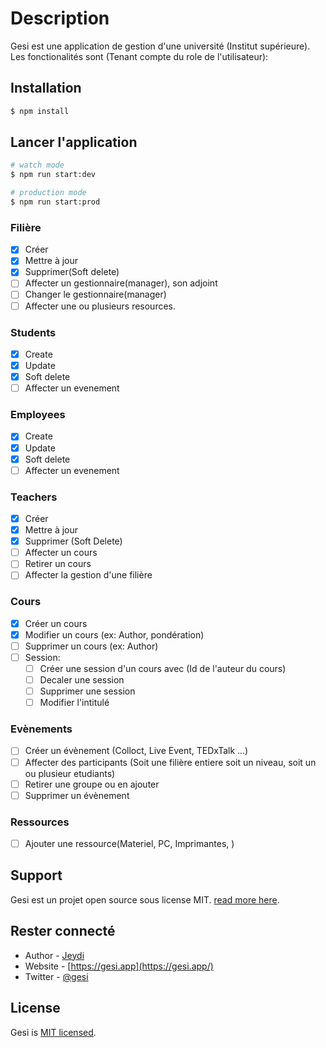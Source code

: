 # Description

  Gesi est une application de gestion d'une université (Institut supérieure). \
  Les fonctionalités sont (Tenant compte du role de l'utilisateur):
## Installation

```bash
$ npm install
```

## Lancer l'application

```bash
# watch mode
$ npm run start:dev

# production mode
$ npm run start:prod
```

  ### Filière
  - [x] Créer
  - [x] Mettre à jour
  - [x] Supprimer(Soft delete)
  - [ ] Affecter un gestionnaire(manager), son adjoint
  - [ ] Changer le gestionnaire(manager)
  - [ ] Affecter une ou plusieurs resources.
  ### Students
  - [x] Create
  - [x] Update
  - [x] Soft delete
  - [ ] Affecter un evenement
  ### Employees
  - [x] Create
  - [x] Update
  - [x] Soft delete
  - [ ] Affecter un evenement
  ### Teachers
  - [x] Créer
  - [x] Mettre à jour
  - [x] Supprimer (Soft Delete)
  - [ ] Affecter un cours
  - [ ] Retirer un cours
  - [ ] Affecter la gestion d'une filière
  ### Cours
  - [x] Créer un cours
  - [x] Modifier un cours (ex: Author, pondération)
  - [ ] Supprimer un cours (ex: Author)
  - [ ] Session:
    - [ ] Créer une session d'un cours avec (Id de l'auteur du cours)
    - [ ] Decaler une session
    - [ ] Supprimer une session
    - [ ] Modifier l'intitulé
  ### Evènements
  - [ ] Créer un évènement (Colloct, Live Event, TEDxTalk ...)
  - [ ] Affecter des participants (Soit une filière entiere soit un niveau, soit un ou plusieur etudiants)
  - [ ] Retirer une groupe ou en ajouter
  - [ ] Supprimer un évènement
  ### Ressources
  - [ ] Ajouter une ressource(Materiel, PC, Imprimantes, )


## Support

Gesi est un projet open source sous license MIT. [read more here](https://gesi.app/support).

## Rester connecté

- Author - [Jeydi](https://twitter.com/jeydi243)
- Website - [https://gesi.app](https://gesi.app/)
- Twitter - [@gesi](https://twitter.com/gesi)

## License

Gesi is [MIT licensed](LICENSE).
